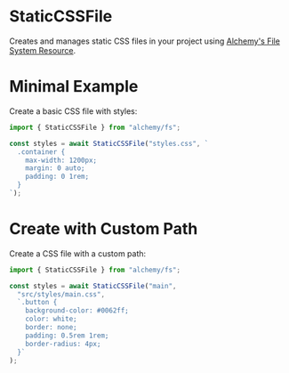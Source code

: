 # StaticCSSFile

Creates and manages static CSS files in your project using [Alchemy's File System Resource](https://github.com/alchemyjs/alchemy).

# Minimal Example

Create a basic CSS file with styles:

```ts
import { StaticCSSFile } from "alchemy/fs";

const styles = await StaticCSSFile("styles.css", `
  .container {
    max-width: 1200px;
    margin: 0 auto;
    padding: 0 1rem;
  }
`);
```

# Create with Custom Path

Create a CSS file with a custom path:

```ts
import { StaticCSSFile } from "alchemy/fs";

const styles = await StaticCSSFile("main", 
  "src/styles/main.css",
  `.button {
    background-color: #0062ff;
    color: white;
    border: none;
    padding: 0.5rem 1rem;
    border-radius: 4px;
  }`
);
```